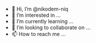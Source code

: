 - 👋 Hi, I’m @nikodem-niq
- 👀 I’m interested in ...
- 🌱 I’m currently learning ...
- 💞️ I’m looking to collaborate on ...
- 📫 How to reach me ...

<!---
nikodem-niq/nikodem-niq is a ✨ special ✨ repository because its `README.md` (this file) appears on your GitHub profile.
You can click the Preview link to take a look at your changes.
--->
